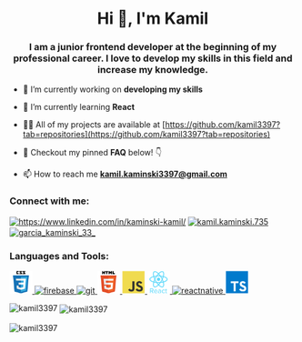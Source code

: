 <h1 align="center">Hi 👋, I'm Kamil</h1>
<h3 align="center">I am a junior frontend developer at the beginning of my professional career. I love to develop my skills in this field and increase my knowledge.</h3>

- 🔭 I’m currently working on **developing my skills**

- 🌱 I’m currently learning **React**

- 👨‍💻 All of my projects are available at [https://github.com/kamil3397?tab=repositories](https://github.com/kamil3397?tab=repositories)

- 💬 Checkout my pinned **FAQ** below! :point_down: 

- 📫 How to reach me **kamil.kaminski3397@gmail.com**

<h3 align="left">Connect with me:</h3>
<p align="left">
<a href="https://www.linkedin.com/in/kaminski-kamil/" target="blank"><img align="center" src="https://raw.githubusercontent.com/rahuldkjain/github-profile-readme-generator/master/src/images/icons/Social/linked-in-alt.svg" alt="https://www.linkedin.com/in/kaminski-kamil/" height="30" width="40" /></a>
<a href="https://fb.com/kamil.kaminski.735" target="blank"><img align="center" src="https://raw.githubusercontent.com/rahuldkjain/github-profile-readme-generator/master/src/images/icons/Social/facebook.svg" alt="kamil.kaminski.735" height="30" width="40" /></a>
<a href="https://instagram.com/garcia_kaminski_33_" target="blank"><img align="center" src="https://raw.githubusercontent.com/rahuldkjain/github-profile-readme-generator/master/src/images/icons/Social/instagram.svg" alt="garcia_kaminski_33_" height="30" width="40" /></a>
</p>

<h3 align="left">Languages and Tools:</h3>
<p align="left"> <a href="https://www.w3schools.com/css/" target="_blank" rel="noreferrer"> <img src="https://raw.githubusercontent.com/devicons/devicon/master/icons/css3/css3-original-wordmark.svg" alt="css3" width="40" height="40"/> </a> <a href="https://firebase.google.com/" target="_blank" rel="noreferrer"> <img src="https://www.vectorlogo.zone/logos/firebase/firebase-icon.svg" alt="firebase" width="40" height="40"/> </a> <a href="https://git-scm.com/" target="_blank" rel="noreferrer"> <img src="https://www.vectorlogo.zone/logos/git-scm/git-scm-icon.svg" alt="git" width="40" height="40"/> </a> <a href="https://www.w3.org/html/" target="_blank" rel="noreferrer"> <img src="https://raw.githubusercontent.com/devicons/devicon/master/icons/html5/html5-original-wordmark.svg" alt="html5" width="40" height="40"/> </a> <a href="https://developer.mozilla.org/en-US/docs/Web/JavaScript" target="_blank" rel="noreferrer"> <img src="https://raw.githubusercontent.com/devicons/devicon/master/icons/javascript/javascript-original.svg" alt="javascript" width="40" height="40"/> </a> <a href="https://reactjs.org/" target="_blank" rel="noreferrer"> <img src="https://raw.githubusercontent.com/devicons/devicon/master/icons/react/react-original-wordmark.svg" alt="react" width="40" height="40"/> </a> <a href="https://reactnative.dev/" target="_blank" rel="noreferrer"> <img src="https://reactnative.dev/img/header_logo.svg" alt="reactnative" width="40" height="40"/> </a> <a href="https://www.typescriptlang.org/" target="_blank" rel="noreferrer"> <img src="https://raw.githubusercontent.com/devicons/devicon/master/icons/typescript/typescript-original.svg" alt="typescript" width="40" height="40"/> </a> </p>

<p><img align="left" src="https://github-readme-stats.vercel.app/api/top-langs?username=kamil3397&show_icons=true&theme=tokyonight&locale=en&layout=compact" alt="kamil3397" /></p>

<p>&nbsp;<img align="center" src="https://github-readme-stats.vercel.app/api?username=kamil3397&show_icons=true&theme=tokyonight&locale=en" alt="kamil3397" /></p>

<p><img align="center" src="https://github-readme-streak-stats.herokuapp.com/?user=kamil3397&theme=dark" alt="kamil3397" /></p>
